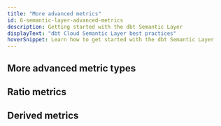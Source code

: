 ```yaml
---
title: "More advanced metrics"
id: 6-semantic-layer-advanced-metrics
description: Getting started with the dbt Semantic Layer
displayText: "dbt Cloud Semantic Layer best practices"
hoverSnippet: Learn how to get started with the dbt Semantic Layer
---
```


## More advanced metric types

## Ratio metrics

## Derived metrics
